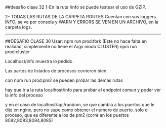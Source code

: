 ##desafio clase 32
1-En la ruta /info se puede testear el uso de GZIP.

2- TODAS LAS RUTAS DE LA CARPETA ROUTES Cuentan con sus loggers.
INFO, se ve por consola y WARN Y ERRORS SE VEN EN UN ARCHIVO, en la carpeta logs.





----------------------------------------------------------------------------------------------------------------
##DESAFIO CLASE 30
Usar:
npm run prod:fork (Este no hace falta en realidad, simplemente no tiene el Argv modo CLUSTER)
npm run prod:cluster


Localhost/info muestra lo pedido.

Las partes de listados de procesos corrieron bien.

con 
npm run prod:pm2 se pueden probar las demas rutas

hay que ir a la ruta localhost/info para probar el endpoint comun y poder ver la info del proceso

y en el caso de localhost/api/random, se que cambia a los puertos que le dije en nginx, pero no supe como obtener el numero de puerto. solo el proceso, que es diferente a los de pm2 (corre en los puertos 8082,8083,8084,8085)